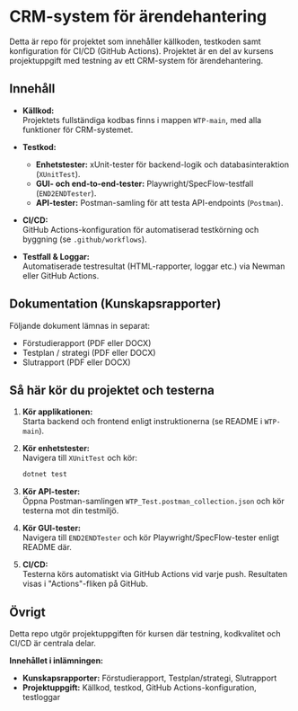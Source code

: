 # CRM-system för ärendehantering

Detta är repo för projektet som innehåller källkoden, testkoden samt konfiguration för CI/CD (GitHub Actions). Projektet är en del av kursens projektuppgift med testning av ett CRM-system för ärendehantering.

## Innehåll

- **Källkod:**  
  Projektets fullständiga kodbas finns i mappen `WTP-main`, med alla funktioner för CRM-systemet.

- **Testkod:**  
  - **Enhetstester:** xUnit-tester för backend-logik och databasinteraktion (`XUnitTest`).  
  - **GUI- och end-to-end-tester:** Playwright/SpecFlow-testfall (`END2ENDTester`).  
  - **API-tester:** Postman-samling för att testa API-endpoints (`Postman`).

- **CI/CD:**  
  GitHub Actions-konfiguration för automatiserad testkörning och byggning (se `.github/workflows`).

- **Testfall & Loggar:**  
  Automatiserade testresultat (HTML-rapporter, loggar etc.) via Newman eller GitHub Actions.

## Dokumentation (Kunskapsrapporter)

Följande dokument lämnas in separat:
- Förstudierapport (PDF eller DOCX)
- Testplan / strategi (PDF eller DOCX)
- Slutrapport (PDF eller DOCX)

## Så här kör du projektet och testerna

1. **Kör applikationen:**  
   Starta backend och frontend enligt instruktionerna (se README i `WTP-main`).

2. **Kör enhetstester:**  
   Navigera till `XUnitTest` och kör:  
   ```bash
   dotnet test
   ```

3. **Kör API-tester:**  
   Öppna Postman-samlingen `WTP_Test.postman_collection.json` och kör testerna mot din testmiljö.

4. **Kör GUI-tester:**  
   Navigera till `END2ENDTester` och kör Playwright/SpecFlow-tester enligt README där.

5. **CI/CD:**  
   Testerna körs automatiskt via GitHub Actions vid varje push. Resultaten visas i "Actions"-fliken på GitHub.

## Övrigt

Detta repo utgör projektuppgiften för kursen där testning, kodkvalitet och CI/CD är centrala delar.

**Innehållet i inlämningen:**
- **Kunskapsrapporter:** Förstudierapport, Testplan/strategi, Slutrapport  
- **Projektuppgift:** Källkod, testkod, GitHub Actions-konfiguration, testloggar
